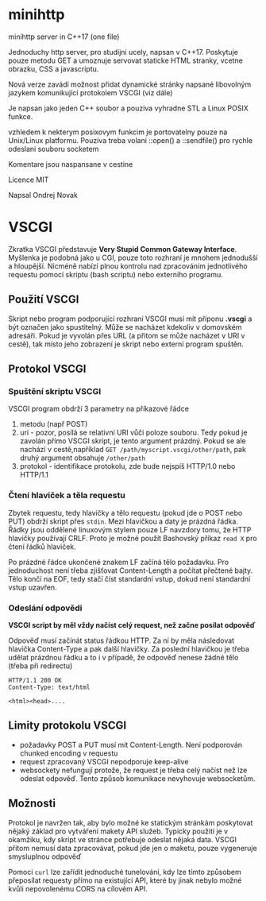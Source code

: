 # minihttp
minihttp server in C++17 (one file)

Jednoduchy http server, pro studijni ucely, napsan v C++17. Poskytuje pouze metodu GET a umoznuje servovat 
staticke HTML stranky, vcetne obrazku, CSS a javascriptu.

Nová verze zavádí možnost přidat dynamické stránky napsané libovolným jazykem komunikující protokolem VSCGI (viz dále)

Je napsan jako jeden C++ soubor a pouziva vyhradne STL a Linux POSIX funkce.

vzhledem k nekterym posixovym funkcim je portovatelny pouze na Unix/Linux platformu. Pouziva treba volani 
::open() a ::sendfile() pro rychle odeslani souboru socketem

Komentare jsou naspansane v cestine

Licence MIT

Napsal Ondrej Novak


# VSCGI

Zkratka VSCGI představuje **Very Stupid Common Gateway Interface**. Myšlenka je podobná jako u CGI, pouze toto rozhraní je mnohem jednodušší a hloupější. Nicméně nabízí plnou kontrolu nad zpracováním jednotlivého requestu pomocí skriptu (bash scriptu) nebo externího programu. 

## Použití VSCGI

Skript nebo program podporující rozhraní VSCGI musí mít příponu **.vscgi** a být označen jako spustitelný. Může se nacházet kdekoliv v domovském adresáři. Pokud je vyvolán přes URL (a přitom se může nacházet v URI v cestě), tak místo jeho zobrazení je skript nebo externí program spuštěn.

## Protokol VSCGI

### Spuštění skriptu VSCGI

VSCGI program obdrží 3 parametry na příkazové řádce
 
  1. metodu (např POST)
  2. uri - pozor, posílá se relativní URI vůči poloze souboru. Tedy pokud je zavolán přímo VSCGI skript, je tento argument prázdný. Pokud se ale nachází v cestě,například `GET /path/myscript.vscgi/other/path`, pak druhý argument obsahuje `/other/path`
  3. protokol - identifikace protokolu, zde bude nejspíš HTTP/1.0 nebo HTTP/1.1
  
### Čtení hlaviček a těla requestu
  
Zbytek requestu, tedy hlavičky a tělo requestu (pokud jde o POST nebo PUT) obdrží skript přes `stdin`. Mezi hlavičkou a daty je prázdná řádka. Řádky jsou oddělené linuxovým stylem pouze LF navzdory tomu, že HTTP hlavičky používají CRLF. Proto je možné použít Bashovský příkaz `read X` pro čtení řádků hlaviček. 

Po prázdné řádce ukončené znakem LF začíná tělo požadavku. Pro jednoduchost není třeba zjišťovat Content-Length a počítat přečtené bajty. Tělo končí na EOF, tedy stačí číst standardní vstup, dokud není standardní vstup uzavřen.

### Odeslání odpovědi

**VSCGI script by měl vždy načíst celý request, než začne posílat odpověď**

Odpověď musí začínát status řádkou HTTP. Za ní by měla následovat hlavička Content-Type a pak další hlavičky. Za poslední hlavičkou je třeba udělat prázdnou řádku a to i v případě, že odpověď nenese žádné tělo (třeba při redirectu)

```
HTTP/1.1 200 OK
Content-Type: text/html

<html><head>....
```

## Limity protokolu VSCGI

 - požadavky POST a PUT musí mít Content-Length. Není podporován chunked encoding v requestu
 - request zpracovaný VSCGI nepodporuje keep-alive
 - websockety nefungují protože, že request je třeba celý načíst než lze odeslat odpověď. Tento způsob komunikace nevyhovuje 
 websocketům.
 
## Možnosti

Protokol je navržen tak, aby bylo možné ke statickým stránkám poskytovat nějaký základ pro vytváření makety API služeb. Typicky použití je v okamžiku, kdy skript ve stránce potřebuje odeslat nějaká data. VSCGI přitom nemusí data zpracovávat, pokud jde jen o maketu, pouze vygeneruje smysluplnou odpověď

Pomoci `curl` lze zařídit jednoduché tunelování, kdy lze tímto způsobem přeposílat requesty přímo na existující API, které by jinak nebylo možné kvůli nepovolenému CORS na cílovém API. 
